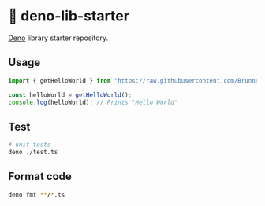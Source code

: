 # 🦕 deno-lib-starter

[Deno](https://deno.land) library starter repository.

## Usage

```typescript
import { getHelloWorld } from "https://raw.githubusercontent.com/BrunnerLivio/deno-lib-starter/{VERSION}/mod.ts";

const helloWorld = getHelloWorld();
console.log(helloWorld); // Prints "Hello World"
```

## Test

```bash
# unit tests
deno ./test.ts
```

## Format code

```bash
deno fmt **/*.ts
```
